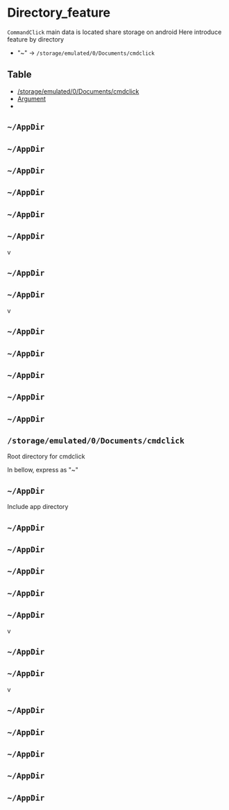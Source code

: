 # Directory_feature

`CommandClick` main data is located share storage on android
Here introduce feature by directory 

- "~" -> `/storage/emulated/0/Documents/cmdclick`


Table
-----------------
* [/storage/emulated/0/Documents/cmdclick](#root_dir_path)
* [Argument](#argument)
* 

## `~/AppDir`
## `~/AppDir`
## `~/AppDir`
## `~/AppDir`
## `~/AppDir`
## `~/AppDir`
v
## `~/AppDir`
## `~/AppDir`
v
## `~/AppDir`
## `~/AppDir`
## `~/AppDir`
## `~/AppDir`
## `~/AppDir`

## `/storage/emulated/0/Documents/cmdclick` <a id="root_dir_path"></a>

Root directory for cmdclick

In bellow, express as "~"


## `~/AppDir`

Include app directory


## `~/AppDir`
## `~/AppDir`
## `~/AppDir`
## `~/AppDir`
## `~/AppDir`
v
## `~/AppDir`
## `~/AppDir`
v
## `~/AppDir`
## `~/AppDir`
## `~/AppDir`
## `~/AppDir`
## `~/AppDir`


